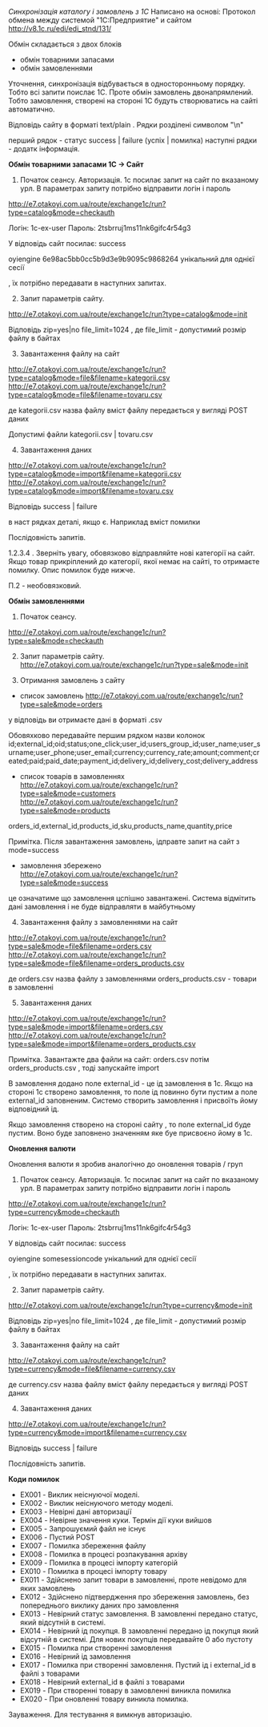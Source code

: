 *Синхронізація каталогу і замовлень з 1C*
Написано на основі:
Протокол обмена между системой "1С:Предприятие" и сайтом
http://v8.1c.ru/edi/edi_stnd/131/

Обмін складається з двох блоків
 - обмін товарними запасами
 - обмін замовленнями 
 
 Уточнення, синхронізація відбувається в односторонньому порядку. 
 Тобто всі запити поислає 1С. Проте обмін замовлень двонапрямлений. 
 Тобто замовлення, створені на стороні 1С будуть створюватись на сайті 
 автоматично.  
 
 Відповідь сайту в форматі text/plain . Рядки розділені символом "\n" 
  
  перший рядок - статус success | failure (успіх | помилка)
  наступні рядки - додатк інформація.
  
  
 
 **Обмін товарними запасами 1С -> Сайт**
 
 1. Початок сеансу. Авторизація. 1с посилає запит на сайт по вказаному урл.
 В параметрах запиту потрібно відправити логін і пароль
 
 http://e7.otakoyi.com.ua/route/exchange1c/run?type=catalog&mode=checkauth
 
 Логін: 1c-ex-user
 Пароль: 2tsbrruj1ms11nk6gifc4r54g3
 
 
 У відповідь сайт посилає:
 success
 
 oyiengine
 6e98ac5bb0cc5b9d3e9b9095c9868264 унікальний для однієї сесії
 
 , їх потрібно передавати в наступних запитах.
 
 2. Запит параметрів сайту. 
 
 http://e7.otakoyi.com.ua/route/exchange1c/run?type=catalog&mode=init
 
 Відповідь
 zip=yes|no
 file_limit=1024
 , де file_limit - допустимий розмір файлу в байтах
 
 3. Завантаження файлу на сайт
 
 http://e7.otakoyi.com.ua/route/exchange1c/run?type=catalog&mode=file&filename=kategorii.csv
 http://e7.otakoyi.com.ua/route/exchange1c/run?type=catalog&mode=file&filename=tovaru.csv
  
  де kategorii.csv назва файлу
  вміст файлу передається у вигляді POST даних
  
  Допустимі файли 
  kategorii.csv | tovaru.csv
  
  4. Завантаження даних 
  
 http://e7.otakoyi.com.ua/route/exchange1c/run?type=catalog&mode=import&filename=kategorii.csv
 http://e7.otakoyi.com.ua/route/exchange1c/run?type=catalog&mode=import&filename=tovaru.csv
 
 Відповідь
 success | failure
 
 в наст рядках деталі, якщо є. Наприклад вміст помилки
  
 Послідовність запитів.
 
 1.2.3.4 . Зверніть увагу, обовязково відправляйте нові категорії на сайт.
  Якщо товар прикріплений до категорії, якої немає на сайті, то отримаєте помилку. Опис помилок буде нижче.
   
   П.2 - необовязковий.
  
 **Обмін замовленнями**
  
   1. Початок сеансу. 
   
   http://e7.otakoyi.com.ua/route/exchange1c/run?type=sale&mode=checkauth
   
   2. Запит параметрів сайту. 
   http://e7.otakoyi.com.ua/route/exchange1c/run?type=sale&mode=init
   
   3. Отримання замовлень з сайту
   
   - список замовлень 
   http://e7.otakoyi.com.ua/route/exchange1c/run?type=sale&mode=orders
   
   у відповідь ви отримаєте дані в форматі .csv

   Обовяхково передавайте першим рядком назви колонок
   id;external_id;oid;status;one_click;user_id;users_group_id;user_name;user_surname;user_phone;user_email;currency;currency_rate;amount;comment;created;paid;paid_date;payment_id;delivery_id;delivery_cost;delivery_address
   
   - список товарів в замовленнях
   http://e7.otakoyi.com.ua/route/exchange1c/run?type=sale&mode=customers
   http://e7.otakoyi.com.ua/route/exchange1c/run?type=sale&mode=products
   
   orders_id,external_id,products_id,sku,products_name,quantity,price
   
   Примітка. Після завантаження замовлень, ідправте запит на сайт з mode=success 
   
   - замовлення збережено
   http://e7.otakoyi.com.ua/route/exchange1c/run?type=sale&mode=success
   
   це означатиме що замовлення цспішно завантажені.
    Система відмітить дані замовлення і не буде відправляти в майбутньому
    
   4. Завантаження файлу з замовленнями на сайт
   
 http://e7.otakoyi.com.ua/route/exchange1c/run?type=sale&mode=file&filename=orders.csv
 http://e7.otakoyi.com.ua/route/exchange1c/run?type=sale&mode=file&filename=orders_products.csv
  
  де orders.csv назва файлу з замовленнями
  orders_products.csv - товари в замовленні
  
  5. Завантаження даних 
  
 http://e7.otakoyi.com.ua/route/exchange1c/run?type=sale&mode=import&filename=orders.csv
 http://e7.otakoyi.com.ua/route/exchange1c/run?type=sale&mode=import&filename=orders_products.csv
 
 Примітка. Завантажте два файли на сайт: orders.csv потім orders_products.csv , тоді запускайте import
 
 В замовлення додано поле external_id - це ід замовлення в 1с. Якщо на стороні 1с створено замовлення, то 
 поле ід повинно бути пустим а поле external_id заповненим. Системо створить замовлення і присвоїть йому відповідний ід.
 
 Якщо замовлення створено на стороні сайту , то поле external_id буде пустим. 
 Воно буде заповнено значенням яке буе присвоєно йому в 1с.
 
 **Оновлення валюти**
 
  Оновлення валюти я зробив аналогічно до оновлення товарів / груп
 
  1. Початок сеансу. Авторизація. 1с посилає запит на сайт по вказаному урл.
  В параметрах запиту потрібно відправити логін і пароль
  
  http://e7.otakoyi.com.ua/route/exchange1c/run?type=currency&mode=checkauth
  
  Логін: 1c-ex-user
  Пароль: 2tsbrruj1ms11nk6gifc4r54g3
  
  
  У відповідь сайт посилає:
  success
  
  oyiengine
  somesessioncode унікальний для однієї сесії
  
  , їх потрібно передавати в наступних запитах.
  
  2. Запит параметрів сайту. 
  
  http://e7.otakoyi.com.ua/route/exchange1c/run?type=currency&mode=init
  
  Відповідь
  zip=yes|no
  file_limit=1024
  , де file_limit - допустимий розмір файлу в байтах
  
  3. Завантаження файлу на сайт
  
  http://e7.otakoyi.com.ua/route/exchange1c/run?type=currency&mode=file&filename=currency.csv
   
   де currency.csv назва файлу
   вміст файлу передається у вигляді POST даних
   
   4. Завантаження даних 
   
  http://e7.otakoyi.com.ua/route/exchange1c/run?type=currency&mode=import&filename=currency.csv
  
  Відповідь
  success | failure
   
  Послідовність запитів.
 
 **Коди помилок**
 
 - EX001 - Виклик неіснуючої моделі.
 - EX002 - Виклик неіснуючого методу моделі.
 - EX003 - Невірні дані авторизації
 - EX004 - Невірне значення куки. Термін дії куки вийшов
 - EX005 - Запрошуємий файл не існує
 - EX006 - Пустий POST
 - EX007 - Помилка збереження файлу 
 - EX008 - Помилка в процесі розпакування архіву
 - EX009 - Помилка в процесі імпорту категорій
 - EX010 - Помилка в процесі імпорту товару
 - EX011 - Здійснено запит товари в замовленні, проте невідомо для яких замовлень
 - EX012 - Здійснено підтвердження про збереження замовлень, без попереднього виклику даних про замовлення
 - EX013 - Невірний статус замовлення. В замовленні передано статус, який відсутній в системі.
 - EX014 - Невірний ід покупця. В замовленні передано ід покупця який відсутній в системі. Для нових покупців передавайте 0 або пустоту
 - EX015 - Помилка при створенні замовлення
 - EX016 - Невірний ід замовлення 
 - EX017 - Помилка при створенні замовлення. Пустий ід і external_id в файлі з товарами
 - EX018 - Невірний external_id в файлі з товарами
 - EX019 - При створенні товару в замовленні виникла помилка
 - EX020 - При оновленні товару виникла помилка.
 
 
 Зауваження. Для тестування я вимкнув авторизацію. 